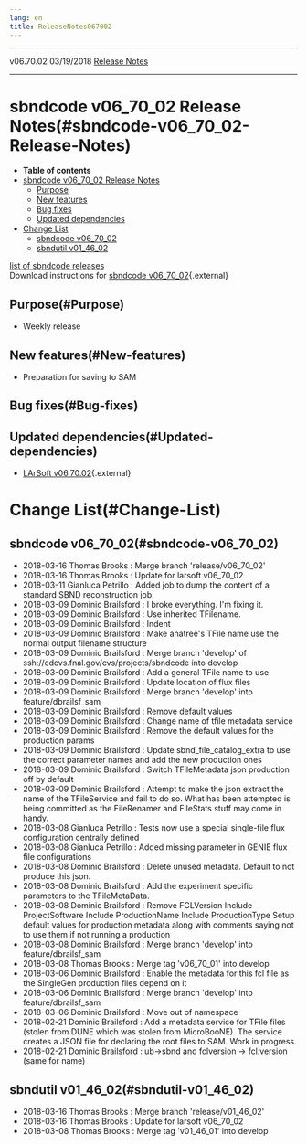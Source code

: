 ```yaml
---
lang: en
title: ReleaseNotes067002
---
```


  ----------- ------------ -- -- ------------------------------------------------------
  v06.70.02   03/19/2018         [Release Notes](ReleaseNotes067002.html)
  ----------- ------------ -- -- ------------------------------------------------------



sbndcode v06\_70\_02 Release Notes(#sbndcode-v06_70_02-Release-Notes)
======================================================================================

-   **Table of contents**
-   [sbndcode v06\_70\_02 Release
    Notes](#sbndcode-v06_70_02-Release-Notes)
    -   [Purpose](#Purpose)
    -   [New features](#New-features)
    -   [Bug fixes](#Bug-fixes)
    -   [Updated dependencies](#Updated-dependencies)
-   [Change List](#Change-List)
    -   [sbndcode v06\_70\_02](#sbndcode-v06_70_02)
    -   [sbndutil v01\_46\_02](#sbndutil-v01_46_02)

[list of sbndcode
releases](List_of_SBND_code_releases.html)\
Download instructions for [sbndcode
v06\_70\_02](http://scisoft.fnal.gov/scisoft/bundles/sbnd/v06_70_02/sbndcode-v06_70_02.html){.external}



Purpose(#Purpose)
----------------------------------

-   Weekly release



New features(#New-features)
--------------------------------------------

-   Preparation for saving to SAM



Bug fixes(#Bug-fixes)
--------------------------------------



Updated dependencies(#Updated-dependencies)
------------------------------------------------------------

-   [LArSoft
    v06.70.02](https://cdcvs.fnal.gov/redmine/projects/larsoft/wiki/ReleaseNotes067002){.external}



Change List(#Change-List)
==========================================



sbndcode v06\_70\_02(#sbndcode-v06_70_02)
----------------------------------------------------------

-   2018-03-16 Thomas Brooks : Merge branch \'release/v06\_70\_02\'
-   2018-03-16 Thomas Brooks : Update for larsoft v06\_70\_02
-   2018-03-11 Gianluca Petrillo : Added job to dump the content of a
    standard SBND reconstruction job.
-   2018-03-09 Dominic Brailsford : I broke everything. I\'m fixing it.
-   2018-03-09 Dominic Brailsford : Use inherited TFilename.
-   2018-03-09 Dominic Brailsford : Indent
-   2018-03-09 Dominic Brailsford : Make anatree\'s TFile name use the
    normal output filename structure
-   2018-03-09 Dominic Brailsford : Merge branch \'develop\' of
    ssh://cdcvs.fnal.gov/cvs/projects/sbndcode into develop
-   2018-03-09 Dominic Brailsford : Add a general TFile name to use
-   2018-03-09 Dominic Brailsford : Update location of flux files
-   2018-03-09 Dominic Brailsford : Merge branch \'develop\' into
    feature/dbrailsf\_sam
-   2018-03-09 Dominic Brailsford : Remove default values
-   2018-03-09 Dominic Brailsford : Change name of tfile metadata
    service
-   2018-03-09 Dominic Brailsford : Remove the default values for the
    production params
-   2018-03-09 Dominic Brailsford : Update sbnd\_file\_catalog\_extra to
    use the correct parameter names and add the new production ones
-   2018-03-09 Dominic Brailsford : Switch TFileMetadata json production
    off by default
-   2018-03-09 Dominic Brailsford : Attempt to make the json extract the
    name of the TFileService and fail to do so. What has been attempted
    is being committed as the FileRenamer and FileStats stuff may come
    in handy.
-   2018-03-08 Gianluca Petrillo : Tests now use a special single-file
    flux configuration centrally defined
-   2018-03-08 Gianluca Petrillo : Added missing parameter in GENIE flux
    file configurations
-   2018-03-08 Dominic Brailsford : Delete unused metadata. Default to
    not produce this json.
-   2018-03-08 Dominic Brailsford : Add the experiment specific
    parameters to the TFileMetaData.
-   2018-03-08 Dominic Brailsford : Remove FCLVersion Include
    ProjectSoftware Include ProductionName Include ProductionType Setup
    default values for production metadata along with comments saying
    not to use them if not running a production
-   2018-03-08 Dominic Brailsford : Merge branch \'develop\' into
    feature/dbrailsf\_sam
-   2018-03-08 Thomas Brooks : Merge tag \'v06\_70\_01\' into develop
-   2018-03-06 Dominic Brailsford : Enable the metadata for this fcl
    file as the SingleGen production files depend on it
-   2018-03-06 Dominic Brailsford : Merge branch \'develop\' into
    feature/dbrailsf\_sam
-   2018-03-06 Dominic Brailsford : Move out of namespace
-   2018-02-21 Dominic Brailsford : Add a metadata service for TFile
    files (stolen from DUNE which was stolen from MicroBooNE). The
    service creates a JSON file for declaring the root files to SAM.
    Work in progress.
-   2018-02-21 Dominic Brailsford : ub-\>sbnd and fclversion -\>
    fcl.version (same for name)



sbndutil v01\_46\_02(#sbndutil-v01_46_02)
----------------------------------------------------------

-   2018-03-16 Thomas Brooks : Merge branch \'release/v01\_46\_02\'
-   2018-03-16 Thomas Brooks : Update for larsoft v06\_70\_02
-   2018-03-08 Thomas Brooks : Merge tag \'v01\_46\_01\' into develop
